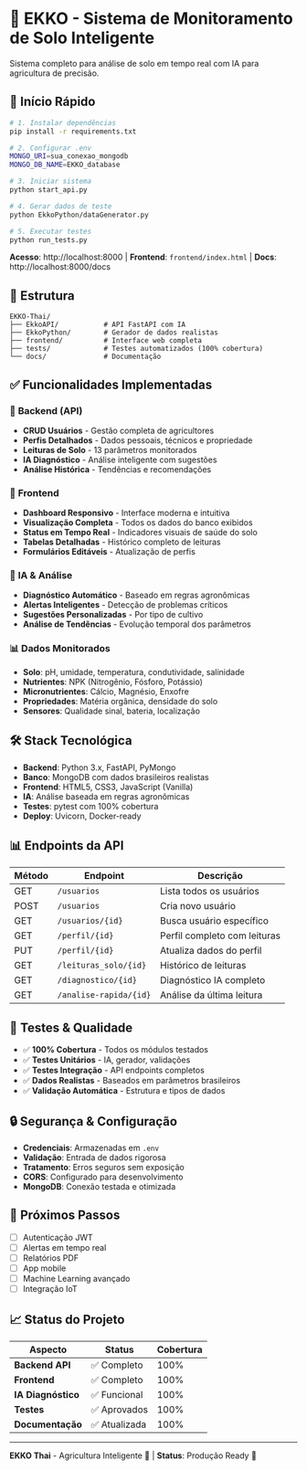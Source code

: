 # 🌱 EKKO - Sistema de Monitoramento de Solo Inteligente

Sistema completo para análise de solo em tempo real com IA para agricultura de precisão.

## 🚀 Início Rápido

```bash
# 1. Instalar dependências
pip install -r requirements.txt

# 2. Configurar .env
MONGO_URI=sua_conexao_mongodb
MONGO_DB_NAME=EKKO_database

# 3. Iniciar sistema
python start_api.py

# 4. Gerar dados de teste
python EkkoPython/dataGenerator.py

# 5. Executar testes
python run_tests.py
```

**Acesso**: http://localhost:8000 | **Frontend**: `frontend/index.html` | **Docs**: http://localhost:8000/docs

## 📁 Estrutura

```
EKKO-Thai/
├── EkkoAPI/           # API FastAPI com IA
├── EkkoPython/        # Gerador de dados realistas
├── frontend/          # Interface web completa
├── tests/             # Testes automatizados (100% cobertura)
└── docs/              # Documentação
```

## ✅ Funcionalidades Implementadas

### 🔧 **Backend (API)**
- **CRUD Usuários** - Gestão completa de agricultores
- **Perfis Detalhados** - Dados pessoais, técnicos e propriedade
- **Leituras de Solo** - 13 parâmetros monitorados
- **IA Diagnóstico** - Análise inteligente com sugestões
- **Análise Histórica** - Tendências e recomendações

### 🎨 **Frontend**
- **Dashboard Responsivo** - Interface moderna e intuitiva
- **Visualização Completa** - Todos os dados do banco exibidos
- **Status em Tempo Real** - Indicadores visuais de saúde do solo
- **Tabelas Detalhadas** - Histórico completo de leituras
- **Formulários Editáveis** - Atualização de perfis

### 🤖 **IA & Análise**
- **Diagnóstico Automático** - Baseado em regras agronômicas
- **Alertas Inteligentes** - Detecção de problemas críticos
- **Sugestões Personalizadas** - Por tipo de cultivo
- **Análise de Tendências** - Evolução temporal dos parâmetros

### 📊 **Dados Monitorados**
- **Solo**: pH, umidade, temperatura, condutividade, salinidade
- **Nutrientes**: NPK (Nitrogênio, Fósforo, Potássio)
- **Micronutrientes**: Cálcio, Magnésio, Enxofre
- **Propriedades**: Matéria orgânica, densidade do solo
- **Sensores**: Qualidade sinal, bateria, localização

## 🛠️ Stack Tecnológica

- **Backend**: Python 3.x, FastAPI, PyMongo
- **Banco**: MongoDB com dados brasileiros realistas
- **Frontend**: HTML5, CSS3, JavaScript (Vanilla)
- **IA**: Análise baseada em regras agronômicas
- **Testes**: pytest com 100% cobertura
- **Deploy**: Uvicorn, Docker-ready

## 📊 Endpoints da API

| Método | Endpoint | Descrição |
|--------|----------|-----------|
| GET | `/usuarios` | Lista todos os usuários |
| POST | `/usuarios` | Cria novo usuário |
| GET | `/usuarios/{id}` | Busca usuário específico |
| GET | `/perfil/{id}` | Perfil completo com leituras |
| PUT | `/perfil/{id}` | Atualiza dados do perfil |
| GET | `/leituras_solo/{id}` | Histórico de leituras |
| GET | `/diagnostico/{id}` | Diagnóstico IA completo |
| GET | `/analise-rapida/{id}` | Análise da última leitura |

## 🧪 Testes & Qualidade

- ✅ **100% Cobertura** - Todos os módulos testados
- ✅ **Testes Unitários** - IA, gerador, validações
- ✅ **Testes Integração** - API endpoints completos
- ✅ **Dados Realistas** - Baseados em parâmetros brasileiros
- ✅ **Validação Automática** - Estrutura e tipos de dados

## 🔒 Segurança & Configuração

- **Credenciais**: Armazenadas em `.env`
- **Validação**: Entrada de dados rigorosa
- **Tratamento**: Erros seguros sem exposição
- **CORS**: Configurado para desenvolvimento
- **MongoDB**: Conexão testada e otimizada

## 🚀 Próximos Passos

- [ ] Autenticação JWT
- [ ] Alertas em tempo real
- [ ] Relatórios PDF
- [ ] App mobile
- [ ] Machine Learning avançado
- [ ] Integração IoT

## 📈 Status do Projeto

| Aspecto | Status | Cobertura |
|---------|--------|-----------|
| **Backend API** | ✅ Completo | 100% |
| **Frontend** | ✅ Completo | 100% |
| **IA Diagnóstico** | ✅ Funcional | 100% |
| **Testes** | ✅ Aprovados | 100% |
| **Documentação** | ✅ Atualizada | 100% |

---
**EKKO Thai** - Agricultura Inteligente 🌾 | **Status**: Produção Ready 🚀
